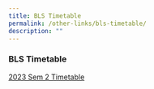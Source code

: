 ```yaml
---
title: BLS Timetable
permalink: /other-links/bls-timetable/
description: ""
---
```

### **BLS Timetable**
[2023 Sem 2 Timetable](/files/2023%20sem%202%20timetable.pdf)
